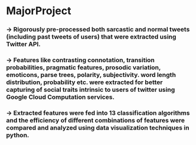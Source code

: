 # MajorProject


### -> Rigorously pre-processed both sarcastic and normal tweets (including past tweets of users) that were extracted using Twitter API.
### -> Features like contrasting connotation, transition probabilities, pragmatic features, prosodic variation, emoticons, parse trees, polarity, subjectivity. word length distribution, probability etc. were extracted for better capturing of social traits intrinsic to users of twitter using Google Cloud Computation services.
### -> Extracted features were fed into 13 classification algorithms and the efficiency of different combinations of features were compared and analyzed using data visualization techniques in python.

